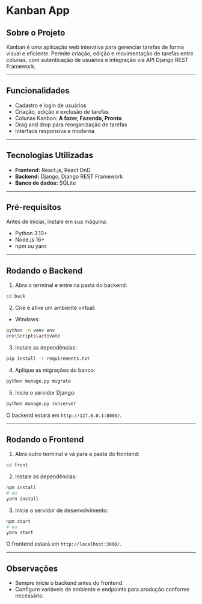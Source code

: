 # Kanban App

## Sobre o Projeto

Kanban é uma aplicação web interativa para gerenciar tarefas de forma visual e eficiente. Permite criação, edição e movimentação de tarefas entre colunas, com autenticação de usuários e integração via API Django REST Framework.

---

## Funcionalidades

- Cadastro e login de usuários  
- Criação, edição e exclusão de tarefas  
- Colunas Kanban: **A fazer, Fazendo, Pronto**  
- Drag and drop para reorganização de tarefas  
- Interface responsiva e moderna

---

## Tecnologias Utilizadas

- **Frontend:** React.js, React DnD  
- **Backend:** Django, Django REST Framework  
- **Banco de dados:** SQLite

---

## Pré-requisitos

Antes de iniciar, instale em sua máquina:

- Python 3.10+  
- Node.js 16+  
- npm ou yarn

---

## Rodando o Backend

1. Abra o terminal e entre na pasta do backend:

```bash
cd back
```

2. Crie e ative um ambiente virtual:

- Windows:

```bash
python -m venv env
env\Scripts\activate
```

3. Instale as dependências:

```bash
pip install -r requirements.txt
```

4. Aplique as migrações do banco:

```bash
python manage.py migrate
```

5. Inicie o servidor Django:

```bash
python manage.py runserver
```

O backend estará em `http://127.0.0.1:8000/`.

---

## Rodando o Frontend

1. Abra outro terminal e vá para a pasta do frontend:

```bash
cd front
```

2. Instale as dependências:

```bash
npm install
# ou
yarn install
```

3. Inicie o servidor de desenvolvimento:

```bash
npm start
# ou
yarn start
```

O frontend estará em `http://localhost:3000/`.

---

## Observações

- Sempre inicie o backend antes do frontend.  
- Configure variáveis de ambiente e endpoints para produção conforme necessário.

